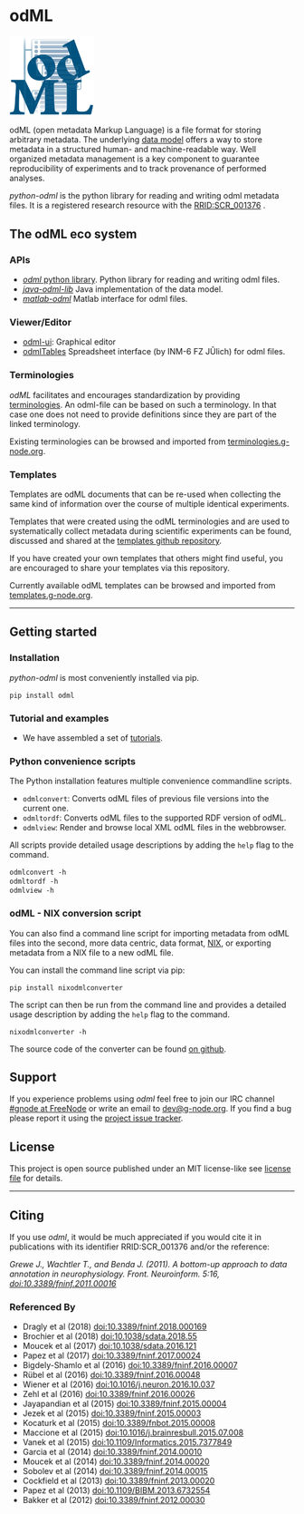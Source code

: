 # odML

<img src="./images/odMLLogo.png" alt="odml" style="width: 150px;"/>

odML (open metadata Markup Language) is a file format for storing
arbitrary metadata. The underlying [data model](./data_model.md)
offers a way to store metadata in a structured human- and
machine-readable way. Well organized metadata management is a key
component to guarantee reproducibility of experiments and to track
provenance of performed analyses.


*python-odml* is the python library for reading and writing odml metadata files.
It is a registered research resource with the
[RRID:SCR_001376](https://scicrunch.org/browse/resources/SCR_001376)
.

## The odML eco system

### APIs

- [*odml* python library](https://github.com/g-node/python-odml "python library for odml files"). Python library for reading and writing odml files.
- [*java-odml-lib*](https://github.com/g-node/odml-java-lib "Java library for odml files") Java implementation of the data model.
- [*matlab-odml*](https://github.com/g-node/matlab-odml "Matlab interface for odml files") Matlab interface for odml files.

### Viewer/Editor

- [odml-ui](https://github.com/g-node/odml-ui "odml-ui - editor for odml metadata files"): Graphical editor
- [odmlTables](https://github.com/INM-6/python-odmltables) Spreadsheet interface (by INM-6 FZ JÛlich) for odml files.


### Terminologies
*odML* facilitates and encourages standardization by providing
[terminologies](https://github.com/G-Node/odml-terminologies). An
odml-file can be based on such a terminology. In that case one does
not need to provide definitions since they are part of the linked
terminology.

Existing terminologies can be browsed and imported from 
[terminologies.g-node.org](https://terminologies.g-node.org).


### Templates
Templates are odML documents that can be re-used when collecting the same kind of
information over the course of multiple identical experiments.

Templates that were created using the odML terminologies and are used to
systematically collect metadata during scientific experiments can be found, 
discussed and shared at the
[templates github repository](https://github.com/G-Node/odml-templates).

If you have created your own templates that others might find useful, 
you are encouraged to share your templates via this repository.

Currently available odML templates can be browsed and imported from
[templates.g-node.org](https://templates.g-node.org).


* * *

## Getting started

### Installation

*python-odml* is most conveniently installed via pip.

```
pip install odml
```

### Tutorial and examples

- We have assembled a set of
 [tutorials](http://github.com/G-Node/python-odml/blob/master/doc/tutorial.rst "Python Tutorial").

### Python convenience scripts

The Python installation features multiple convenience commandline scripts.

- `odmlconvert`: Converts odML files of previous file versions into the current one.
- `odmltordf`: Converts odML files to the supported RDF version of odML.
- `odmlview`: Render and browse local XML odML files in the webbrowser.

All scripts provide detailed usage descriptions by adding the `help` flag to the command.

    odmlconvert -h
    odmltordf -h
    odmlview -h

### odML - NIX conversion script

You can also find a command line script for importing metadata from odML files into the
second, more data centric, data format, [NIX](https://g-node.github.io/nix/), or
exporting metadata from a NIX file to a new odML file.

You can install the command line script via pip:


    pip install nixodmlconverter


The script can then be run from the command line and provides a detailed usage
description by adding the `help` flag to the command.


    nixodmlconverter -h


The source code of the converter can be found
[on github](https://github.com/G-Node/nix-odML-converter).


## Support

If you experience problems using *odml* feel free to join our IRC channel
[#gnode at FreeNode](irc://irc.freenode.net/gnode) or write an email to <dev@g-node.org>.
If you find a bug please report it using the
[project issue tracker](https://github.com/G-Node/python-odml/issues "pyhton-odml issue tracker").


## License

This project is open source published under an MIT license-like see
[license file](https://github.com/G-Node/python-odml/blob/master/LICENSE) for details.

* * *

## Citing

If you use *odml*, it would be much appreciated if you would cite it in publications with
its identifier RRID:SCR_001376 and/or the reference:

*Grewe J., Wachtler T., and Benda J. (2011). A bottom-up approach to data annotation in neurophysiology. Front. Neuroinform. 5:16, [doi:10.3389/fninf.2011.00016](https://doi.org/10.3389/fninf.2011.00016)*


### Referenced By

- Dragly et al (2018) [doi:10.3389/fninf.2018.000169](https://doi.org/10.3389/fninf.2018.000169)
- Brochier et al (2018) [doi:10.1038/sdata.2018.55](https://doi.org/10.1038/sdata.2018.55)
- Moucek et al (2017) [doi:10.1038/sdata.2016.121](https://doi.org/10.1038/sdata.2016.121)
- Papez et al (2017) [doi:10.3389/fninf.2017.00024](https://doi.org/10.3389/fninf.2017.00024)
- Bigdely-Shamlo et al (2016) [doi:10.3389/fninf.2016.00007](https://doi.org/10.3389/fninf.2016.00007)
- Rübel et al (2016) [doi:10.3389/fninf.2016.00048](https://doi.org/10.3389/fninf.2016.00048)
- Wiener et al (2016) [doi:10.1016/j.neuron.2016.10.037](https://doi.org/10.1016/j.neuron.2016.10.037)
- Zehl et al (2016) [doi:10.3389/fninf.2016.00026](https://doi.org/10.3389/fninf.2016.00026)
- Jayapandian et al (2015) [doi:10.3389/fninf.2015.00004](https://doi.org/10.3389/fninf.2015.00004)
- Jezek et al (2015) [doi:10.3389/fninf.2015.00003](https://doi.org/10.3389/fninf.2015.00003)
- Kocaturk et al (2015) [doi:10.3389/fnbot.2015.00008](https://doi.org/10.3389/fnbot.2015.00008)
- Maccione et al (2015) [doi:10.1016/j.brainresbull.2015.07.008](https://doi.org/10.1016/j.brainresbull.2015.07.008)
- Vanek et al (2015) [doi:10.1109/Informatics.2015.7377849](https://doi.org/10.1109/Informatics.2015.7377849)
- Garcia et al (2014) [doi:10.3389/fninf.2014.00010](https://doi.org/10.3389/fninf.2014.00010)
- Moucek et al (2014) [doi:10.3389/fninf.2014.00020](https://doi.org/10.3389/fninf.2014.00020)
- Sobolev et al (2014) [doi:10.3389/fninf.2014.00015](https://doi.org/10.3389/fninf.2014.00015)
- Cockfield et al (2013) [doi:10.3389/fninf.2013.00020](https://doi.org/10.3389/fninf.2013.00020)
- Papez et al (2013) [doi:10.1109/BIBM.2013.6732554](https://doi.org/10.1109/BIBM.2013.6732554)
- Bakker et al (2012) [doi:10.3389/fninf.2012.00030](https://doi.org/10.3389/fninf.2012.00030)
